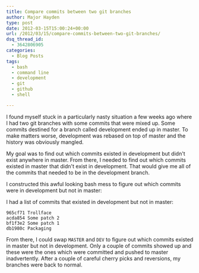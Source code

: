 ```yaml
---
title: Compare commits between two git branches
author: Major Hayden
type: post
date: 2012-03-15T15:00:24+00:00
url: /2012/03/15/compare-commits-between-two-git-branches/
dsq_thread_id:
  - 3642806905
categories:
  - Blog Posts
tags:
  - bash
  - command line
  - development
  - git
  - github
  - shell

---
```

I found myself stuck in a particularly nasty situation a few weeks ago where I had two git branches with some commits that were mixed up. Some commits destined for a branch called development ended up in master. To make matters worse, development was rebased on top of master and the history was obviously mangled.

My goal was to find out which commits existed in development but didn't exist anywhere in master. From there, I needed to find out which commits existed in master that didn't exist in development. That would give me all of the commits that needed to be in the development branch.

I constructed this awful looking bash mess to figure out which commits were in development but not in master:



I had a list of commits that existed in development but not in master:

```
965cf71 Trollface
acda854 Some patch 2
bf1f3e2 Some patch 1
db1980c Packaging
```


From there, I could swap `MASTER` and `DEV` to figure out which commits existed in master but not in development. Only a couple of commits showed up and these were the ones which were committed and pushed to master inadvertently. After a couple of careful cherry picks and reversions, my branches were back to normal.
